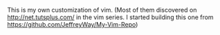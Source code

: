 This is my own customization of vim.
(Most of them discovered on http://net.tutsplus.com/ in the vim series.
I started building this one from https://github.com/JeffreyWay/My-Vim-Repo)
